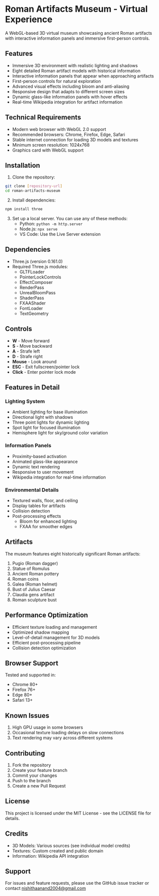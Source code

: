 # Roman Artifacts Museum - Virtual Experience

A WebGL-based 3D virtual museum showcasing ancient Roman artifacts with interactive information panels and immersive first-person controls.

## Features

- Immersive 3D environment with realistic lighting and shadows
- Eight detailed Roman artifact models with historical information
- Interactive information panels that appear when approaching artifacts
- First-person controls for natural exploration
- Advanced visual effects including bloom and anti-aliasing
- Responsive design that adapts to different screen sizes
- Dynamic glass-like information panels with hover effects
- Real-time Wikipedia integration for artifact information

## Technical Requirements

- Modern web browser with WebGL 2.0 support
- Recommended browsers: Chrome, Firefox, Edge, Safari
- Stable internet connection for loading 3D models and textures
- Minimum screen resolution: 1024x768
- Graphics card with WebGL support

## Installation

1. Clone the repository:
```bash
git clone [repository-url]
cd roman-artifacts-museum
```

2. Install dependencies:
```bash
npm install three
```

3. Set up a local server. You can use any of these methods:
   - Python: `python -m http.server`
   - Node.js: `npx serve`
   - VS Code: Use the Live Server extension

## Dependencies

- Three.js (version 0.161.0)
- Required Three.js modules:
  - GLTFLoader
  - PointerLockControls
  - EffectComposer
  - RenderPass
  - UnrealBloomPass
  - ShaderPass
  - FXAAShader
  - FontLoader
  - TextGeometry

## Controls

- **W** - Move forward
- **S** - Move backward
- **A** - Strafe left
- **D** - Strafe right
- **Mouse** - Look around
- **ESC** - Exit fullscreen/pointer lock
- **Click** - Enter pointer lock mode

## Features in Detail

### Lighting System
- Ambient lighting for base illumination
- Directional light with shadows
- Three point lights for dynamic lighting
- Spot light for focused illumination
- Hemisphere light for sky/ground color variation

### Information Panels
- Proximity-based activation
- Animated glass-like appearance
- Dynamic text rendering
- Responsive to user movement
- Wikipedia integration for real-time information

### Environmental Details
- Textured walls, floor, and ceiling
- Display tables for artifacts
- Collision detection
- Post-processing effects
  - Bloom for enhanced lighting
  - FXAA for smoother edges

## Artifacts

The museum features eight historically significant Roman artifacts:
1. Pugio (Roman dagger)
2. Statue of Romulus
3. Ancient Roman pottery
4. Roman coins
5. Galea (Roman helmet)
6. Bust of Julius Caesar
7. Claudia gens artifact
8. Roman sculpture bust

## Performance Optimization

- Efficient texture loading and management
- Optimized shadow mapping
- Level-of-detail management for 3D models
- Efficient post-processing pipeline
- Collision detection optimization

## Browser Support

Tested and supported in:
- Chrome 80+
- Firefox 76+
- Edge 80+
- Safari 13+

## Known Issues

1. High GPU usage in some browsers
2. Occasional texture loading delays on slow connections
3. Text rendering may vary across different systems

## Contributing

1. Fork the repository
2. Create your feature branch
3. Commit your changes
4. Push to the branch
5. Create a new Pull Request

## License

This project is licensed under the MIT License - see the LICENSE file for details.

## Credits

- 3D Models: Various sources (see individual model credits)
- Textures: Custom created and public domain
- Information: Wikipedia API integration

## Support

For issues and feature requests, please use the GitHub issue tracker or contact nishithaanand2004@gmail.com
